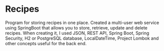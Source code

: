 # Recipes
Program for storing recipes in one place.
Created a multi-user web service using SpringBoot that allows you to store, retrieve, update and delete recipes.
When creating it, I used JSON, REST API, Spring Boot, Spring Security, H2 or PostgreSQL database, LocalDateTime, Project Lombok and other concepts useful for the back end.
